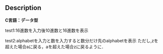 ## Description
**C言語：データ型**

test1:16進数を入力後10進数と16進数を表示

test2:alphabetを入力と数を入力すると数分だけ先のalphabetを表示
		ただし,zを超えた場合aに戻る，aを超えた場合zに戻るように．
